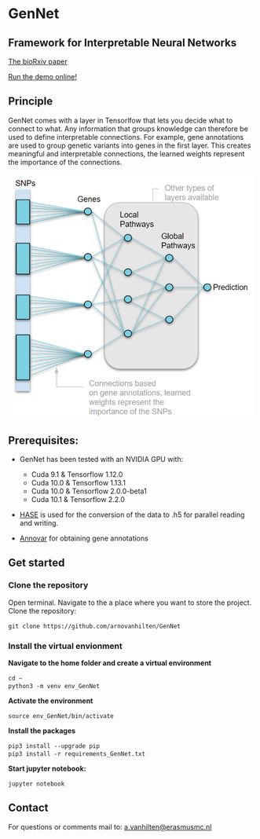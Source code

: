 # GenNet
## Framework for Interpretable Neural Networks
[The bioRxiv paper](https://www.biorxiv.org/content/10.1101/2020.06.19.159152v1)

[Run the demo online!](https://tinyurl.com/y8hh8rul)

## Principle
GenNet comes with a layer in Tensorlfow that lets you decide what to connect to what. Any information that groups knowledge can therefore be used to define interpretable connections. For example, gene annotations are used to group genetic variants into genes in the first layer. This creates meaningful and interpretable connections, the learned weights represent the importance of the connections. 

<img src="https://github.com/ArnovanHilten/GenNet/blob/master/figures/figure1_github.PNG" width="500">


## Prerequisites:


- GenNet has been tested with an NVIDIA GPU with:

  * Cuda  9.1 & Tensorflow 1.12.0 
  * Cuda 10.0 & Tensorflow 1.13.1
  * Cuda 10.0 & Tensorflow 2.0.0-beta1
  * Cuda 10.1 & Tensorflow 2.2.0

- [HASE](https://github.com/roshchupkin/hase) is used for the conversion of the data to .h5 for parallel reading and writing.

- [Annovar](https://doc-openbio.readthedocs.io/projects/annovar/en/latest/) for obtaining gene annotations

## Get started

### Clone the repository

Open terminal. Navigate to the a place where you want to store the project. Clone the repository:
```
git clone https://github.com/arnovanhilten/GenNet
```
### Install the virtual envionment

**Navigate to the home folder and create a virtual environment**
```
cd ~
python3 -m venv env_GenNet
```

**Activate the environment**
```
source env_GenNet/bin/activate
```

**Install the packages**
```
pip3 install --upgrade pip
pip3 install -r requirements_GenNet.txt
```
**Start jupyter notebook:**
```
jupyter notebook
```
## Contact
For questions or comments mail to: a.vanhilten@erasmusmc.nl

